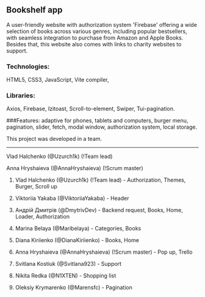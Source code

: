 ## Bookshelf app
A user-friendly website with authorization system 'Firebase' offering a wide selection of books across various genres, including popular bestsellers, with seamless integration to purchase from Amazon and Apple Books. Besides that, this website also comes with links to charity websites to support. 

### Technologies: 
HTML5, CSS3, JavaScript, Vite compiler, 

### Libraries: 
Axios, Firebase, Izitoast, Scroll-to-element, Swiper, Tui-pagination.

###Features: 
adaptive for phones, tablets and computers, burger menu, pagination, slider, fetch, modal window, authorization system, local storage.

This project was developed in a team.

---

Vlad Halchenko (@Uzurch1k) (!Team lead) 

Anna Hryshaieva (@AnnaHryshaieva) (!Scrum master)

1. Vlad Halchenko (@Uzurch1k) (!Team lead) - Authorization, Themes, Burger, Scroll up

2. Viktoriia Yakaba (@ViktoriiaYakaba) - Header

3. Андрій Дмитрів (@DmytrivDev) - Backend request, Books, Home, Loader, Authorization

4. Marina Belaya (@Maribelaya) - Categories, Books

5. Diana Kiriienko (@DianaKiriienko) - Books, Home

6. Anna Hryshaieva (@AnnaHryshaieva) (!Scrum master) - Pop up, Trello

7. Svitlana Kostiuk (@Svitlana923) - Support

8. Nikita Redka (@N1XTEN) - Shopping list

9. Oleksiy Krymarenko (@Marensfc) - Pagination